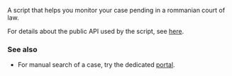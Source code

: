 A script that helps you monitor your case pending in a rommanian court of law.

For details about the public API used by the script, see [here](http://portal.just.ro/SitePages/acces.aspx). 

### See also
   * For manual search of a case, try the dedicated [portal](http://portal.just.ro/SitePages/dosare.aspx).
